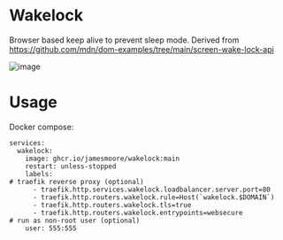 # Wakelock

Browser based keep alive to prevent sleep mode. Derived from https://github.com/mdn/dom-examples/tree/main/screen-wake-lock-api

![image](https://github.com/user-attachments/assets/c5261a4a-13d9-4d40-956b-3332de24c9e6)

# Usage
Docker compose:
```
services:
  wakelock:
    image: ghcr.io/jamesmoore/wakelock:main
    restart: unless-stopped
    labels:
# traefik reverse proxy (optional)
      - traefik.http.services.wakelock.loadbalancer.server.port=80
      - traefik.http.routers.wakelock.rule=Host(`wakelock.$DOMAIN`)
      - traefik.http.routers.wakelock.tls=true
      - traefik.http.routers.wakelock.entrypoints=websecure
# run as non-root user (optional)
    user: 555:555
```
